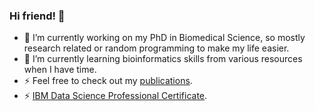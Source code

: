 ### Hi friend! 👋

- 🔭 I’m currently working on my PhD in Biomedical Science, so mostly research related or random programming to make my life easier.
- 🌱 I’m currently learning bioinformatics skills from various resources when I have time.
- ⚡ Feel free to check out my [publications](https://stuartclayton.me/publications).
- ⚡ [IBM Data Science Professional Certificate](https://www.credly.com/badges/8b683bf2-c674-4285-a637-7c35e427850a/public_url).

<!--
**sclayton33/sclayton33** is a ✨ _special_ ✨ repository because its `README.md` (this file) appears on your GitHub profile.

Here are some ideas to get you started:

- 🔭 I’m currently working on ...
- 🌱 I’m currently learning ...
- 👯 I’m looking to collaborate on ...
- 🤔 I’m looking for help with ...
- 💬 Ask me about ...
- 📫 How to reach me: ...
- 😄 Pronouns: ...
- ⚡ Fun fact: .......
-->
